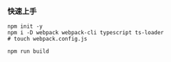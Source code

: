### 快速上手



```
npm init -y
npm i -D webpack webpack-cli typescript ts-loader
# touch webpack.config.js

npm run build
```



